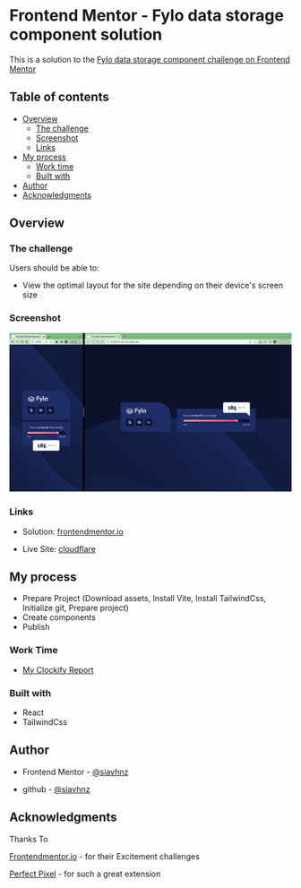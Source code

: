 # Frontend Mentor - Fylo data storage component solution

This is a solution to the [Fylo data storage component challenge on Frontend Mentor](https://www.frontendmentor.io/challenges/fylo-data-storage-component-1dZPRbV5n)

## Table of contents

- [Overview](#overview)
  - [The challenge](#the-challenge)
  - [Screenshot](#screenshot)
  - [Links](#links)
- [My process](#my-process)
  - [Work time](#work-time)
  - [Built with](#built-with)
- [Author](#author)
- [Acknowledgments](#acknowledgments)

## Overview

### The challenge

Users should be able to:

- View the optimal layout for the site depending on their device's screen size

### Screenshot

![screenshot](./screenshot/screenshot.png)

### Links

- Solution: [frontendmentor.io](https://www.frontendmentor.io/solutions/fylo-data-storage-component-K8ZdFlQL6Y)

- Live Site: [cloudflare](https://2c28221b.fylo-dsc.pages.dev/)

## My process

- Prepare Project (Download assets, Install Vite, Install TailwindCss, Initialize git, Prepare project)
- Create components
- Publish

### Work Time

- [My Clockify Report](https://app.clockify.me/shared/6486e1dc87c43129bce89911)

### Built with

- React
- TailwindCss

## Author

- Frontend Mentor - [@siavhnz](https://www.frontendmentor.io/profile/siavhnz)

- github - [@siavhnz](https://www.github.com/siavhnz)

## Acknowledgments

Thanks To

[Frontendmentor.io](https://www.frontendmentor.io/challenges) - for their Excitement challenges  

[Perfect Pixel](https://chrome.google.com/webstore/detail/perfectpixel-by-welldonec/dkaagdgjmgdmbnecmcefdhjekcoceebi?hl=en) - for such a great extension